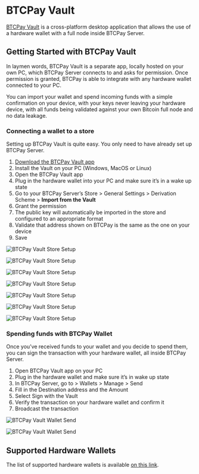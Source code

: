 # BTCPay Vault 

[BTCPay Vault](https://github.com/btcpayserver/BTCPayServer.Vault) is a cross-platform desktop application that allows the use of a hardware wallet with a full node inside BTCPay Server.

## Getting Started with BTCPay Vault

In laymen words, BTCPay Vault is a separate app, locally hosted on your own PC, which BTCPay Server connects to and asks for permission. Once permission is granted, BTCPay is able to integrate with any hardware wallet connected to your PC. 

You can import your wallet and spend incoming funds with a simple confirmation on your device, with your keys never leaving your hardware device, with all funds being validated against your own Bitcoin full node and no data leakage.


### Connecting a wallet to a store

Setting up BTCPay Vault is quite easy. You only need to have already set up BTCPay Server.

1. [Download the BTCPay Vault app](https://github.com/btcpayserver/BTCPayServer.Vault/releases)
2. Install the Vault on your PC (Windows, MacOS or Linux)
3. Open the BTCPay Vault app
4. Plug in the hardware wallet into your PC and make sure it’s in a wake up state
5. Go to your BTCPay Server’s Store > General Settings > Derivation Scheme > **Import from the Vault**
6. Grant the permission
7. The public key will automatically be imported in the store and configured to an appropriate format
8. Validate that address shown on BTCPay is the same as the one on your device
9. Save

![BTCPay Vault Store Setup](img/BTCPayVaultStoreSetup1.png)

![BTCPay Vault Store Setup](img/BTCPayVaultStoreSetup2.png)

![BTCPay Vault Store Setup](img/BTCPayVaultStoreSetup3.png)

![BTCPay Vault Store Setup](img/BTCPayVaultStoreSetup4.png)

![BTCPay Vault Store Setup](img/BTCPayVaultStoreSetup5.png)

![BTCPay Vault Store Setup](img/BTCPayVaultStoreSetup6.png)

![BTCPay Vault Store Setup](img/BTCPayVaultStoreSetup7.png)

### Spending funds with BTCPay Wallet

Once you’ve received funds to your wallet and you decide to spend them, you can sign the transaction with your hardware wallet, all inside BTCPay Server.

1. Open BTCPay Vault app on your PC
2. Plug in the hardware wallet and make sure it’s in wake up state
3. In BTCPay Server, go to > Wallets > Manage > Send
4. Fill in the Destination address and the Amount
5. Select Sign with the Vault
6. Verify the transaction on your hardware wallet and confirm it
7. Broadcast the transaction

![BTCPay Vault Wallet Send](img/BTCPayVaultWalletSend1.png)

![BTCPay Vault Wallet Send](img/BTCPayVaultWalletSend2.png)

## Supported Hardware Wallets

The list of supported hardware wallets is available [on this link](https://github.com/bitcoin-core/HWI#device-support).
